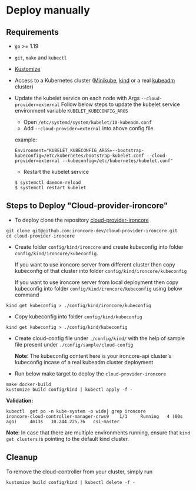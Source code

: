 # Deploy manually

## Requirements

* `go` >= 1.19
* `git`, `make` and `kubectl`
* [Kustomize](https://kustomize.io/)
* Access to a Kubernetes cluster ([Minikube](https://minikube.sigs.k8s.io/docs/), [kind](https://kind.sigs.k8s.io/) or a
  real [kubeadm](https://kubernetes.io/docs/setup/production-environment/tools/kubeadm/install-kubeadm/) cluster)
* Update the kubelet service on each node with Args ``--cloud-provider=external``
  Follow below steps to update the kubelet service environment variable ``KUBELET_KUBECONFIG_ARGS``
    * Open ``/etc/systemd/system/kubelet/10-kubeadm.conf``
    * Add ``--cloud-provider=external``  into above config file 
    
    example: 
    ```
    Environment="KUBELET_KUBECONFIG_ARGS=--bootstrap-kubeconfig=/etc/kubernetes/bootstrap-kubelet.conf --cloud-provider=external --kubeconfig=/etc/kubernetes/kubelet.conf"
    ```
    
     * Restart the kubelet service
     ```
     $ systemctl daemon-reload
     $ systemctl restart kubelet
     ```
    
## Steps to Deploy "Cloud-provider-ironcore"
* To deploy clone the repository [cloud-provider-ironcore](https://github.com/ironcore-dev/cloud-provider-ironcore)

```shell
git clone git@github.com:ironcore-dev/cloud-provider-ironcore.git
cd cloud-provider-ironcore
```
* Create folder ``config/kind/ironcore`` and create kubeconfig into folder ``config/kind/ironcore/kubeconfig``.

  If you want to use ironcore server from different cluster then copy kubeconfig of that cluster into folder ``config/kind/ironcore/kubeconfig``

  If you want to use ironcore server from local deployment then copy kubeconfig into folder ``config/kind/ironcore/kubeconfig`` using below command
```shell
kind get kubeconfig > ./config/kind/ironcore/kubeconfig
```
* Copy kubeconfig into folder ``config/kind/kubeconfig``
```shell
kind get kubeconfig > ./config/kind/kubeconfig
```
* Create cloud-config file under ``./config/kind/`` with the help of sample file present under ``./config/sample/cloud-config``

    **Note**: The kubeconfig content here is your ironcore-api cluster's kubeconfig incase of a real kubeadm cluster deployment

* Run below make target to deploy the ``cloud-provider-ironcore``
```shell
make docker-build
kustomize build config/kind | kubectl apply -f -
```
**Validation:**
```
kubectl  get po -n kube-system -o wide| grep ironcore
ironcore-cloud-controller-manager-crws9    1/1     Running   4 (80s ago)     4m13s   10.244.225.76   csi-master
```

**Note**: In case that there are multiple environments running, ensure that `kind get clusters` is pointing to the
default kind cluster.

## Cleanup

To remove the cloud-controller from your cluster, simply run

```shell
kustomize build config/kind | kubectl delete -f -
```